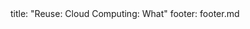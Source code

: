 <frontmatter>
title: "Reuse: Cloud Computing: What"
footer: footer.md
</frontmatter>

<include src="unit-inPage-asFlat.md" boilerplate />
